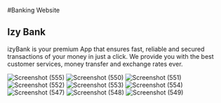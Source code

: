 #Banking Website
## Izy Bank
izyBank is your premium App that ensures fast, reliable and secured transactions of your money in just a click. We provide you with the best customer services, money transfer and exchange rates ever.

![Screenshot (555)](https://github.com/YannKamche/Banking-Website/assets/122357201/81b05e90-8bbb-4626-9269-f7e6db6f2f1a)
![Screenshot (550)](https://github.com/YannKamche/Banking-Website/assets/122357201/6e8dfe48-553f-496d-9689-6e5b0c17d945)
![Screenshot (551)](https://github.com/YannKamche/Banking-Website/assets/122357201/30f505e2-d2b7-4d37-8870-b515160e76af)
![Screenshot (552)](https://github.com/YannKamche/Banking-Website/assets/122357201/c33e36f6-7d71-4a71-b715-85714471f5ab)
![Screenshot (553)](https://github.com/YannKamche/Banking-Website/assets/122357201/fdc9e8e9-90b6-4f51-ad4a-5afe07bc3447)
![Screenshot (554)](https://github.com/YannKamche/Banking-Website/assets/122357201/b56360eb-fc9c-429f-a94d-63b5c6d24859)
![Screenshot (547)](https://github.com/YannKamche/Banking-Website/assets/122357201/1c25662f-2274-43bd-aeed-de87bf8c76af)
![Screenshot (548)](https://github.com/YannKamche/Banking-Website/assets/122357201/b46d556a-01c9-464d-8527-a444ba8816e9)
![Screenshot (549)](https://github.com/YannKamche/Banking-Website/assets/122357201/75078897-039f-444a-9aa2-c71d84be1104)
